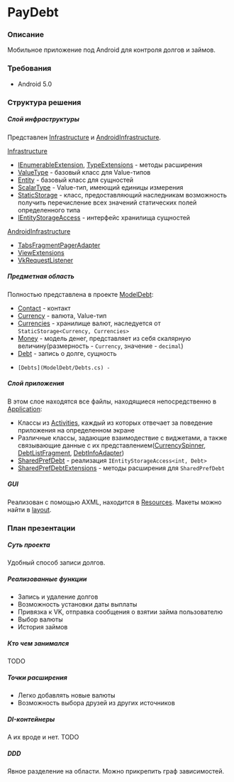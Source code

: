 # PayDebt

### Описание
Мобильное приложение под Android для контроля долгов и займов.

### Требования
*   Android 5.0

### Структура решения
##### Слой инфраструктуры
Представлен [Infrastructure](Infrastructure) и [AndroidInfrastructure](PayDebt/AndroidInfrastructure).

[Infrastructure](Infrastructure)
*   [IEnumerableExtension](Infrastructure/IEnumerableExtension.cs), [TypeExtensions](Infrastructure/TypeExtensions.cs) - методы расширения
*   [ValueType](Infrastructure/ValueType.cs) - базовый класс для Value-типов
*   [Entity](Infrastructure/Entity.cs) - базовый класс для сущностей
*   [ScalarType](Infrastructure/ScalarType.cs) - Value-тип, имеющий единицы измерения
*   [StaticStorage](Infrastructure/StaticStorage.cs) - класс, предоставляющий наследникам возможность получить перечисление всех значений статических полей определенного типа
*   [IEntityStorageAccess](Infrastructure/IEntityStorageAccess.cs) - интерфейс хранилища сущностей

[AndroidInfrastructure](PayDebt/AndroidInfrastructure)
*   [TabsFragmentPagerAdapter](PayDebt/AndroidInfrastructure/TabsFragmentPagerAdapter.cs)
*   [ViewExtensions](PayDebt/AndroidInfrastructure/ViewExtensions.cs)
*   [VkRequestListener](PayDebt/AndroidInfrastructure/VkRequestListener.cs)


##### Предметная область
Полностью представлена в проекте [ModelDebt](DebtModel):
*   [Contact](ModelDebt/Contact.cs) - контакт
*   [Currency](ModelDebt/Currency.cs) - валюта, Value-тип
*   [Currencies](ModelDebt/Currencies.cs) - хранилище валют, наследуется от `StaticStorage<Currency, Currencies>`
*   [Money](ModelDebt/Money.cs) - модель денег, представляет из себя скалярную величину(размерность - `Currency`, значение - `decimal`)
*   [Debt](ModelDebt/Debt.cs) - запись о долге, сущность
*	  [Debts](ModelDebt/Debts.cs) -


##### Слой приложения
В этом слое находятся все файлы, находящиеся непосредственно в [Application](PayDebt/Application):
*   Классы из [Activities](PayDebt/Application/Activities), каждый из которых отвечает за поведение приложения на определенном экране
*	Различные классы, задающие взаимодествие с виджетами, а также связывающие данные с их представлением([CurrencySpinner](PayDebt/Application/CurrencySpinner.cs), [DebtListFragment](PayDebt/Application/DebtListFragment), [DebtInfoAdapter](PayDebt/Application/DebtInfoAdapter.cs))
*   [SharedPrefDebt](PayDebt/Application/ShSharedPrefDebt.cs) - реализация `IEntityStorageAccess<int, Debt>`
*   [SharedPrefDebtExtensions](PayDebt/Application/ShSharedPrefDebtExtensions.cs) - методы расширения для `SharedPrefDebt`


##### GUI
Реализован с помощью AXML, находится в [Resources](PayDebt/Resources). Макеты можно найти в [layout](PayDebt/Resources/layout).





### План презентации

##### Суть проекта
Удобный способ записи долгов.

##### Реализованные функции
*  Запись и удаление долгов
*  Возможность установки даты выплаты
*  Привязка к VK, отправка сообщения о взятии займа пользователю
*  Выбор валюты
*  История займов

##### Кто чем занимался
TODO

##### Точки расширения 
*	Легко добавлять новые валюты
*	Возможность выбора друзей из других источников

##### DI-контейнеры
А их вроде и нет. TODO

##### DDD
Явное разделение на области. Можно прикрепить граф зависимостей.

